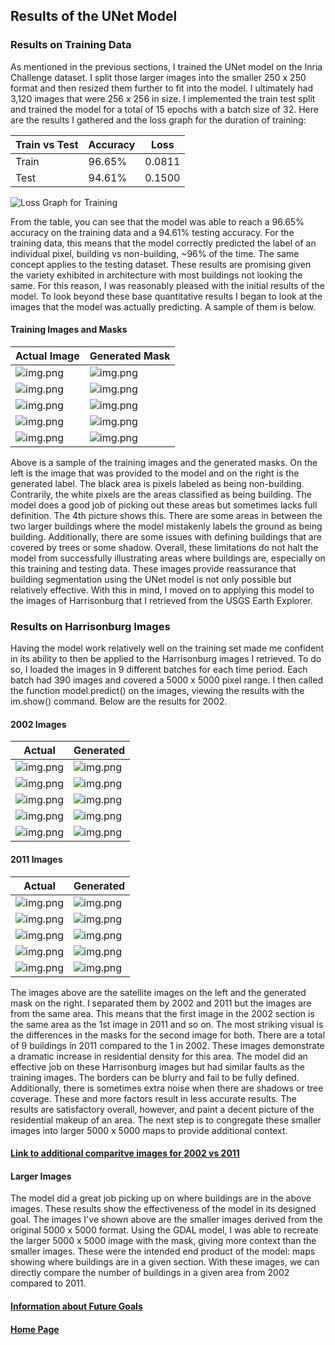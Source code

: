 ## Results of the UNet Model
### Results on Training Data
As mentioned in the previous sections, I trained the UNet model on the Inria Challenge dataset. I split those larger images into the smaller 250 x 250 format and then resized them further to fit into the model. I ultimately had 3,120 images that were 256 x 256 in size. I implemented the train test split and trained the model for a total of 15 epochs with a batch size of 32. Here are the results I gathered and the loss graph for the duration of training:

| Train vs Test | Accuracy | Loss | 
| ------------- | -------- | ---- |
| Train | 96.65% | 0.0811 |
| Test | 94.61% | 0.1500 |

![Loss Graph for Training](loss_graph.png)

From the table, you can see that the model was able to reach a 96.65% accuracy on the training data and a 94.61% testing accuracy. For the training data, this means that the model correctly predicted the label of an individual pixel, building vs non-building, ~96% of the time. The same concept applies to the testing dataset. These results are promising given the variety exhibited in architecture with most buildings not looking the same. For this reason, I was reasonably pleased with the initial results of the model. To look beyond these base quantitative results I began to look at the images that the model was actually predicting. A sample of them is below.

#### Training Images and Masks

| Actual Image | Generated Mask | 
| ------------ | -------------- | 
| ![img.png](images/16_train_actual.png) | ![img.png](images/16_test_gen.png)|
| ![img.png](images/921_train_actual.png) | ![img.png](images/921_test_gen.png) |
| ![img.png](images/630_train_actual.png) | ![img.png](images/630_test_gen.png) |
| ![img.png](images/520_train_actual.png) | ![img.png](images/520_test_gen.png) | 
| ![img.png](images/410_train_actual.png) | ![img.png](images/410_test_gen.png) |

Above is a sample of the training images and the generated masks. On the left is the image that was provided to the model and on the right is the generated label. The black area is pixels labeled as being non-building. Contrarily, the white pixels are the areas classified as being building. The model does a good job of picking out these areas but sometimes lacks full definition. The 4th picture shows this. There are some areas in between the two larger buildings where the model mistakenly labels the ground as being building. Additionally, there are some issues with defining buildings that are covered by trees or some shadow. Overall, these limitations do not halt the model from successfully illustrating areas where buildings are, especially on this training and testing data. These images provide reassurance that building segmentation using the UNet model is not only possible but relatively effective. With this in mind, I moved on to applying this model to the images of Harrisonburg that I retrieved from the USGS Earth Explorer. 
### Results on Harrisonburg Images
Having the model work relatively well on the training set made me confident in its ability to then be applied to the Harrisonburg images I retrieved. To do so, I loaded the images in 9 different batches for each time period. Each batch had 390 images and covered a 5000 x 5000 pixel range. I then called the function model.predict() on the images, viewing the results with the im.show() command. Below are the results for 2002.

#### 2002 Images

| Actual | Generated |
| ------ | --------- | 
| ![img.png](images/512_25_02_actual.png) | ![img.png](images/512_25_02_gen.png) |
| ![img.png](images/07_37_actual.png) | ![img.png](images/07_37_gen.png) |
| ![img.png](images/07_36_actual.png) | ![img.png](images/07_36_gen.png) |
| ![img.png](images/07_60_actual.png) | ![img.png](images/07_60_gen.png) |
| ![img.png](images/07_65_actual.png) | ![img.png](images/07_65_gen.png) |

#### 2011 Images 

| Actual | Generated |
| ------ | --------- | 
| ![img.png](images/11_25_actual.png) | ![img.png](images/11_25_gen.png) | 
| ![img.png](images/11_37_actual.png) | ![img.png](images/11_37_gen.png) |
| ![img.png](images/11_36_actual.png) | ![img.png](images/11_36_gen.png) | 
| ![img.png](images/11_60_actual.png) | ![img.png](images/11_60_gen.png) |
| ![img.png](images/11_65_actual.png) | ![img.png](images/11_65_gen.png) |


The images above are the satellite images on the left and the generated mask on the right. I separated them by 2002 and 2011 but the images are from the same area. This means that the first image in the 2002 section is the same area as the 1st image in 2011 and so on. The most striking visual is the differences in the masks for the second image for both. There are a total of 9 buildings in 2011 compared to the 1 in 2002. These images demonstrate a dramatic increase in residential density for this area. The model did an effective job on these Harrisonburg images but had similar faults as the training images. The borders can be blurry and fail to be fully defined. Additionally, there is sometimes extra noise when there are shadows or tree coverage. These and more factors result in less accurate results. The results are satisfactory overall, however, and paint a decent picture of the residential makeup of an area. The next step is to congregate these smaller images into larger 5000 x 5000 maps to provide additional context. 

#### [Link to additional comparitve images for 2002  vs 2011](images.md)

#### Larger Images 
The model did a great job picking up on where buildings are in the above images. These results show the effectiveness of the model in its designed goal. The images I've shown above are the smaller images derived from the original 5000 x 5000 format. Using the GDAL model, I was able to recreate the larger 5000 x 5000 image with the mask, giving more context than the smaller images. These were the intended end product of the model: maps showing where buildings are in a given section. With these images, we can directly compare the number of buildings in a given area from 2002 compared to 2011. 


#### [Information about Future Goals](future.md)

#### [Home Page](README.md)

